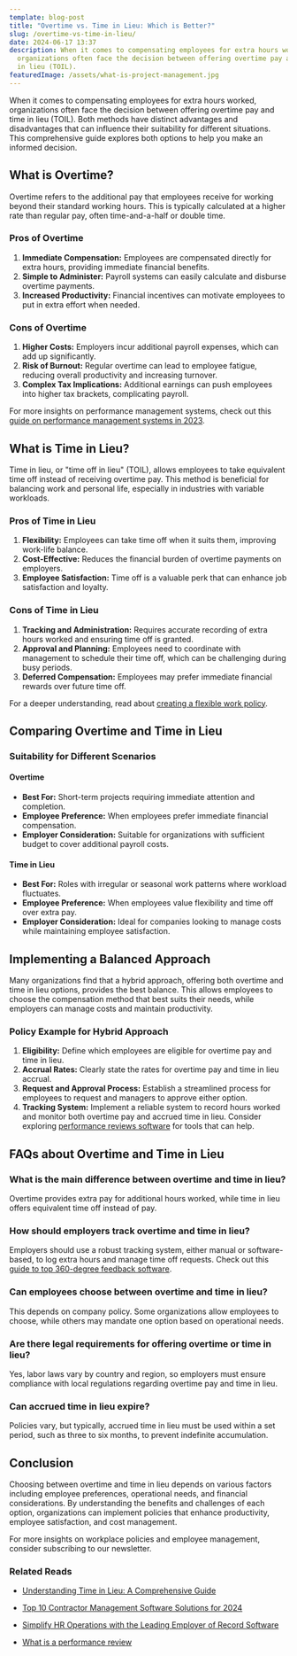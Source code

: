 ```yaml
---
template: blog-post
title: "Overtime vs. Time in Lieu: Which is Better?"
slug: /overtime-vs-time-in-lieu/
date: 2024-06-17 13:37
description: When it comes to compensating employees for extra hours worked,
  organizations often face the decision between offering overtime pay and time
  in lieu (TOIL).
featuredImage: /assets/what-is-project-management.jpg
---
```



When it comes to compensating employees for extra hours worked, organizations often face the decision between offering overtime pay and time in lieu (TOIL). Both methods have distinct advantages and disadvantages that can influence their suitability for different situations. This comprehensive guide explores both options to help you make an informed decision.

## What is Overtime?

Overtime refers to the additional pay that employees receive for working beyond their standard working hours. This is typically calculated at a higher rate than regular pay, often time-and-a-half or double time.

### Pros of Overtime
1. **Immediate Compensation:** Employees are compensated directly for extra hours, providing immediate financial benefits.
2. **Simple to Administer:** Payroll systems can easily calculate and disburse overtime payments.
3. **Increased Productivity:** Financial incentives can motivate employees to put in extra effort when needed.

### Cons of Overtime
1. **Higher Costs:** Employers incur additional payroll expenses, which can add up significantly.
2. **Risk of Burnout:** Regular overtime can lead to employee fatigue, reducing overall productivity and increasing turnover.
3. **Complex Tax Implications:** Additional earnings can push employees into higher tax brackets, complicating payroll.

For more insights on performance management systems, check out this [guide on performance management systems in 2023](https://www.performancereviewssoftware.com/best-performance-reviews-software/).

## What is Time in Lieu?

Time in lieu, or "time off in lieu" (TOIL), allows employees to take equivalent time off instead of receiving overtime pay. This method is beneficial for balancing work and personal life, especially in industries with variable workloads.

### Pros of Time in Lieu
1. **Flexibility:** Employees can take time off when it suits them, improving work-life balance.
2. **Cost-Effective:** Reduces the financial burden of overtime payments on employers.
3. **Employee Satisfaction:** Time off is a valuable perk that can enhance job satisfaction and loyalty.

### Cons of Time in Lieu
1. **Tracking and Administration:** Requires accurate recording of extra hours worked and ensuring time off is granted.
2. **Approval and Planning:** Employees need to coordinate with management to schedule their time off, which can be challenging during busy periods.
3. **Deferred Compensation:** Employees may prefer immediate financial rewards over future time off.

For a deeper understanding, read about [creating a flexible work policy](https://www.performancereviewssoftware.com/creating-flexible-work-policy).

## Comparing Overtime and Time in Lieu

### Suitability for Different Scenarios

#### Overtime
- **Best For:** Short-term projects requiring immediate attention and completion.
- **Employee Preference:** When employees prefer immediate financial compensation.
- **Employer Consideration:** Suitable for organizations with sufficient budget to cover additional payroll costs.

#### Time in Lieu
- **Best For:** Roles with irregular or seasonal work patterns where workload fluctuates.
- **Employee Preference:** When employees value flexibility and time off over extra pay.
- **Employer Consideration:** Ideal for companies looking to manage costs while maintaining employee satisfaction.

## Implementing a Balanced Approach

Many organizations find that a hybrid approach, offering both overtime and time in lieu options, provides the best balance. This allows employees to choose the compensation method that best suits their needs, while employers can manage costs and maintain productivity.

### Policy Example for Hybrid Approach

1. **Eligibility:** Define which employees are eligible for overtime pay and time in lieu.
2. **Accrual Rates:** Clearly state the rates for overtime pay and time in lieu accrual.
3. **Request and Approval Process:** Establish a streamlined process for employees to request and managers to approve either option.
4. **Tracking System:** Implement a reliable system to record hours worked and monitor both overtime pay and accrued time in lieu. Consider exploring [performance reviews software](https://www.performancereviewssoftware.com/best-performance-reviews-software/) for tools that can help.

## FAQs about Overtime and Time in Lieu

### What is the main difference between overtime and time in lieu?
Overtime provides extra pay for additional hours worked, while time in lieu offers equivalent time off instead of pay.

### How should employers track overtime and time in lieu?
Employers should use a robust tracking system, either manual or software-based, to log extra hours and manage time off requests. Check out this [guide to top 360-degree feedback software](https://www.performancereviewssoftware.com/10-best-360-degree-feedback-software-2023/).

### Can employees choose between overtime and time in lieu?
This depends on company policy. Some organizations allow employees to choose, while others may mandate one option based on operational needs.

### Are there legal requirements for offering overtime or time in lieu?
Yes, labor laws vary by country and region, so employers must ensure compliance with local regulations regarding overtime pay and time in lieu.

### Can accrued time in lieu expire?
Policies vary, but typically, accrued time in lieu must be used within a set period, such as three to six months, to prevent indefinite accumulation.

## Conclusion

Choosing between overtime and time in lieu depends on various factors including employee preferences, operational needs, and financial considerations. By understanding the benefits and challenges of each option, organizations can implement policies that enhance productivity, employee satisfaction, and cost management.

For more insights on workplace policies and employee management, consider subscribing to our newsletter.

### Related Reads
- [Understanding Time in Lieu: A Comprehensive Guide](https://www.performancereviewssoftware.com/time-in-lieu-definition/)

- [Top 10 Contractor Management Software Solutions for 2024](https://www.performancereviewssoftware.com/best-contractor-management-software/)
- [Simplify HR Operations with the Leading Employer of Record Software](https://www.performancereviewssoftware.com/top-employer-of-record-software/)
- [What is a performance review
](https://www.performancereviewssoftware.com/performance-review-definition/)
